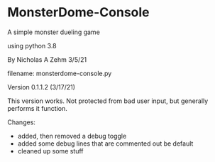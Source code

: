 # MonsterDome-Console
A simple monster dueling game

using python 3.8

By Nicholas A Zehm 3/5/21

filename: monsterdome-console.py

Version 0.1.1.2 (3/17/21)

This version works. Not protected from bad user input, but generally performs it function. 

Changes:
* added, then removed a debug toggle
* added some debug lines that are commented out be default
* cleaned up some stuff
